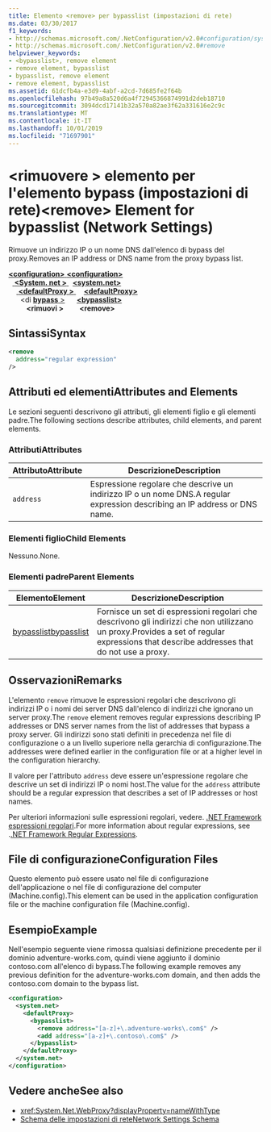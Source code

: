 ```yaml
---
title: Elemento <remove> per bypasslist (impostazioni di rete)
ms.date: 03/30/2017
f1_keywords:
- http://schemas.microsoft.com/.NetConfiguration/v2.0#configuration/system.net/defaultProxy/bypasslist/remove
- http://schemas.microsoft.com/.NetConfiguration/v2.0#remove
helpviewer_keywords:
- <bypasslist>, remove element
- remove element, bypasslist
- bypasslist, remove element
- remove element, bypasslist
ms.assetid: 61dcfb4a-e3d9-4abf-a2cd-7d685fe2f64b
ms.openlocfilehash: 97b49a8a520d6a4f72945366874991d2deb18710
ms.sourcegitcommit: 3094dcd17141b32a570a82ae3f62a331616e2c9c
ms.translationtype: MT
ms.contentlocale: it-IT
ms.lasthandoff: 10/01/2019
ms.locfileid: "71697901"
---
```

# <a name="remove-element-for-bypasslist-network-settings"></a><span data-ttu-id="a5c89-102">\<rimuovere > elemento per l'elemento bypass (impostazioni di rete)</span><span class="sxs-lookup"><span data-stu-id="a5c89-102">\<remove> Element for bypasslist (Network Settings)</span></span>

<span data-ttu-id="a5c89-103">Rimuove un indirizzo IP o un nome DNS dall'elenco di bypass del proxy.</span><span class="sxs-lookup"><span data-stu-id="a5c89-103">Removes an IP address or DNS name from the proxy bypass list.</span></span>

[<span data-ttu-id="a5c89-104"> **\<configuration>** </span><span class="sxs-lookup"><span data-stu-id="a5c89-104">**\<configuration>**</span></span>](../configuration-element.md)  
<span data-ttu-id="a5c89-105">&nbsp;&nbsp;[ **\<System. net >** ](system-net-element-network-settings.md)</span><span class="sxs-lookup"><span data-stu-id="a5c89-105">&nbsp;&nbsp;[**\<system.net>**](system-net-element-network-settings.md)</span></span>  
<span data-ttu-id="a5c89-106">&nbsp;&nbsp;&nbsp;&nbsp;[ **\<defaultProxy >** ](defaultproxy-element-network-settings.md)</span><span class="sxs-lookup"><span data-stu-id="a5c89-106">&nbsp;&nbsp;&nbsp;&nbsp;[**\<defaultProxy>**](defaultproxy-element-network-settings.md)</span></span>  
<span data-ttu-id="a5c89-107">&nbsp;&nbsp;&nbsp;&nbsp;&nbsp;&nbsp;\<di [ **bypass** >](bypasslist-element-network-settings.md)</span><span class="sxs-lookup"><span data-stu-id="a5c89-107">&nbsp;&nbsp;&nbsp;&nbsp;&nbsp;&nbsp;[**\<bypasslist>**](bypasslist-element-network-settings.md)</span></span>  
<span data-ttu-id="a5c89-108">&nbsp;&nbsp;&nbsp;&nbsp;&nbsp;&nbsp;&nbsp;&nbsp; **\<rimuovi >**</span><span class="sxs-lookup"><span data-stu-id="a5c89-108">&nbsp;&nbsp;&nbsp;&nbsp;&nbsp;&nbsp;&nbsp;&nbsp;**\<remove>**</span></span>  

## <a name="syntax"></a><span data-ttu-id="a5c89-109">Sintassi</span><span class="sxs-lookup"><span data-stu-id="a5c89-109">Syntax</span></span>

```xml
<remove
  address="regular expression"
/>
```

## <a name="attributes-and-elements"></a><span data-ttu-id="a5c89-110">Attributi ed elementi</span><span class="sxs-lookup"><span data-stu-id="a5c89-110">Attributes and Elements</span></span>

<span data-ttu-id="a5c89-111">Le sezioni seguenti descrivono gli attributi, gli elementi figlio e gli elementi padre.</span><span class="sxs-lookup"><span data-stu-id="a5c89-111">The following sections describe attributes, child elements, and parent elements.</span></span>

### <a name="attributes"></a><span data-ttu-id="a5c89-112">Attributi</span><span class="sxs-lookup"><span data-stu-id="a5c89-112">Attributes</span></span>

|<span data-ttu-id="a5c89-113">**Attributo**</span><span class="sxs-lookup"><span data-stu-id="a5c89-113">**Attribute**</span></span>|<span data-ttu-id="a5c89-114">**Descrizione**</span><span class="sxs-lookup"><span data-stu-id="a5c89-114">**Description**</span></span>|
|-------------------|---------------------|
|`address`|<span data-ttu-id="a5c89-115">Espressione regolare che descrive un indirizzo IP o un nome DNS.</span><span class="sxs-lookup"><span data-stu-id="a5c89-115">A regular expression describing an IP address or DNS name.</span></span>|

### <a name="child-elements"></a><span data-ttu-id="a5c89-116">Elementi figlio</span><span class="sxs-lookup"><span data-stu-id="a5c89-116">Child Elements</span></span>

<span data-ttu-id="a5c89-117">Nessuno.</span><span class="sxs-lookup"><span data-stu-id="a5c89-117">None.</span></span>

### <a name="parent-elements"></a><span data-ttu-id="a5c89-118">Elementi padre</span><span class="sxs-lookup"><span data-stu-id="a5c89-118">Parent Elements</span></span>

|<span data-ttu-id="a5c89-119">**Elemento**</span><span class="sxs-lookup"><span data-stu-id="a5c89-119">**Element**</span></span>|<span data-ttu-id="a5c89-120">**Descrizione**</span><span class="sxs-lookup"><span data-stu-id="a5c89-120">**Description**</span></span>|
|-----------------|---------------------|
|[<span data-ttu-id="a5c89-121">bypasslist</span><span class="sxs-lookup"><span data-stu-id="a5c89-121">bypasslist</span></span>](bypasslist-element-network-settings.md)|<span data-ttu-id="a5c89-122">Fornisce un set di espressioni regolari che descrivono gli indirizzi che non utilizzano un proxy.</span><span class="sxs-lookup"><span data-stu-id="a5c89-122">Provides a set of regular expressions that describe addresses that do not use a proxy.</span></span>|

## <a name="remarks"></a><span data-ttu-id="a5c89-123">Osservazioni</span><span class="sxs-lookup"><span data-stu-id="a5c89-123">Remarks</span></span>

<span data-ttu-id="a5c89-124">L'elemento `remove` rimuove le espressioni regolari che descrivono gli indirizzi IP o i nomi dei server DNS dall'elenco di indirizzi che ignorano un server proxy.</span><span class="sxs-lookup"><span data-stu-id="a5c89-124">The `remove` element removes regular expressions describing IP addresses or DNS server names from the list of addresses that bypass a proxy server.</span></span> <span data-ttu-id="a5c89-125">Gli indirizzi sono stati definiti in precedenza nel file di configurazione o a un livello superiore nella gerarchia di configurazione.</span><span class="sxs-lookup"><span data-stu-id="a5c89-125">The addresses were defined earlier in the configuration file or at a higher level in the configuration hierarchy.</span></span>

<span data-ttu-id="a5c89-126">Il valore per l'attributo `address` deve essere un'espressione regolare che descrive un set di indirizzi IP o nomi host.</span><span class="sxs-lookup"><span data-stu-id="a5c89-126">The value for the `address` attribute should be a regular expression that describes a set of IP addresses or host names.</span></span>

<span data-ttu-id="a5c89-127">Per ulteriori informazioni sulle espressioni regolari, vedere. [.NET Framework espressioni regolari](../../../../standard/base-types/regular-expressions.md).</span><span class="sxs-lookup"><span data-stu-id="a5c89-127">For more information about regular expressions, see .[.NET Framework Regular Expressions](../../../../standard/base-types/regular-expressions.md).</span></span>

## <a name="configuration-files"></a><span data-ttu-id="a5c89-128">File di configurazione</span><span class="sxs-lookup"><span data-stu-id="a5c89-128">Configuration Files</span></span>

<span data-ttu-id="a5c89-129">Questo elemento può essere usato nel file di configurazione dell'applicazione o nel file di configurazione del computer (Machine.config).</span><span class="sxs-lookup"><span data-stu-id="a5c89-129">This element can be used in the application configuration file or the machine configuration file (Machine.config).</span></span>

## <a name="example"></a><span data-ttu-id="a5c89-130">Esempio</span><span class="sxs-lookup"><span data-stu-id="a5c89-130">Example</span></span>

<span data-ttu-id="a5c89-131">Nell'esempio seguente viene rimossa qualsiasi definizione precedente per il dominio adventure-works.com, quindi viene aggiunto il dominio contoso.com all'elenco di bypass.</span><span class="sxs-lookup"><span data-stu-id="a5c89-131">The following example removes any previous definition for the adventure-works.com domain, and then adds the contoso.com domain to the bypass list.</span></span>

```xml
<configuration>
  <system.net>
    <defaultProxy>
      <bypasslist>
        <remove address="[a-z]+\.adventure-works\.com$" />
        <add address="[a-z]+\.contoso\.com$" />
      </bypasslist>
    </defaultProxy>
  </system.net>
</configuration>
```

## <a name="see-also"></a><span data-ttu-id="a5c89-132">Vedere anche</span><span class="sxs-lookup"><span data-stu-id="a5c89-132">See also</span></span>

- <xref:System.Net.WebProxy?displayProperty=nameWithType>
- [<span data-ttu-id="a5c89-133">Schema delle impostazioni di rete</span><span class="sxs-lookup"><span data-stu-id="a5c89-133">Network Settings Schema</span></span>](index.md)
